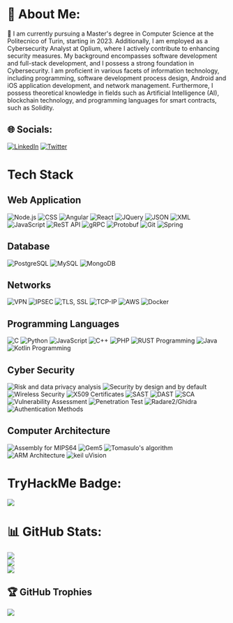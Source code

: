 # 💫 About Me:
👀 I am currently pursuing a Master's degree in Computer Science at the Politecnico of Turin, starting in 2023. Additionally, I am employed as a Cybersecurity Analyst at Oplium, where I actively contribute to enhancing security measures. My background encompasses software development and full-stack development, and I possess a strong foundation in Cybersecurity. I am proficient in various facets of information technology, including programming, software development process design, Android and iOS application development, and network management. Furthermore, I possess theoretical knowledge in fields such as Artificial Intelligence (AI), blockchain technology, and programming languages for smart contracts, such as Solidity.

## 🌐 Socials:
[![LinkedIn](https://img.shields.io/badge/LinkedIn-%230077B5.svg?logo=linkedin&logoColor=white)](https://linkedin.com/in/simonelicitra) [![Twitter](https://img.shields.io/badge/Twitter-%231DA1F2.svg?logo=Twitter&logoColor=white)](https://twitter.com/ssm00IY) 

# Tech Stack

## Web Application
![Node.js](https://img.shields.io/badge/Node.js-43853D?style=for-the-badge&logo=node.js&logoColor=white)
![CSS](https://img.shields.io/badge/CSS-1572B6?style=for-the-badge&logo=css3&logoColor=white)
![Angular](https://img.shields.io/badge/Angular-DD0031?style=for-the-badge&logo=angular&logoColor=white)
![React](https://img.shields.io/badge/React-61DAFB?style=for-the-badge&logo=react&logoColor=white)
![JQuery](https://img.shields.io/badge/jQuery-0769AD?style=for-the-badge&logo=jquery&logoColor=white)
![JSON](https://img.shields.io/badge/JSON-000000?style=for-the-badge&logo=json&logoColor=white)
![XML](https://img.shields.io/badge/XML-0d87fa?style=for-the-badge&logo=xml&logoColor=white)
![JavaScript](https://img.shields.io/badge/JavaScript-F7DF1E?style=for-the-badge&logo=javascript&logoColor=black)
![ReST API](https://img.shields.io/badge/ReST%20API-005571?style=for-the-badge)
![gRPC](https://img.shields.io/badge/gRPC-1C1E20?style=for-the-badge&logo=grpc&logoColor=white)
![Protobuf](https://img.shields.io/badge/Protobuf-004858?style=for-the-badge&logo=protocol-buffers&logoColor=white)
![Git](https://img.shields.io/badge/Git-F05032?style=for-the-badge&logo=git&logoColor=white)
![Spring](https://img.shields.io/badge/Spring-6DB33F?style=for-the-badge&logo=spring&logoColor=white)

## Database
![PostgreSQL](https://img.shields.io/badge/PostgreSQL-336791?style=for-the-badge&logo=postgresql&logoColor=white)
![MySQL](https://img.shields.io/badge/MySQL-4479A1?style=for-the-badge&logo=mysql&logoColor=white)
![MongoDB](https://img.shields.io/badge/MongoDB-47A248?style=for-the-badge&logo=mongodb&logoColor=white)

## Networks
![VPN](https://img.shields.io/badge/VPN-FFA500?style=for-the-badge&logo=fortinet&logoColor=white)
![IPSEC](https://img.shields.io/badge/IPSEC-00ADD8?style=for-the-badge&logo=ipsec&logoColor=white)
![TLS, SSL](https://img.shields.io/badge/TLS,SSL-000000?style=for-the-badge&logo=ssl&logoColor=white)
![TCP-IP](https://img.shields.io/badge/TCP--IP-007396?style=for-the-badge&logo=internetexplorer&logoColor=white)
![AWS](https://img.shields.io/badge/AWS-232F3E?style=for-the-badge&logo=amazon-aws&logoColor=white)
![Docker](https://img.shields.io/badge/Docker-2496ED?style=for-the-badge&logo=docker&logoColor=white)

## Programming Languages
![C](https://img.shields.io/badge/C-A8B9CC?style=for-the-badge&logo=c&logoColor=black)
![Python](https://img.shields.io/badge/Python-3776AB?style=for-the-badge&logo=python&logoColor=white)
![JavaScript](https://img.shields.io/badge/JavaScript-F7DF1E?style=for-the-badge&logo=javascript&logoColor=black)
![C++](https://img.shields.io/badge/C++-00599C?style=for-the-badge&logo=c%2B%2B&logoColor=white)
![PHP](https://img.shields.io/badge/PHP-777BB4?style=for-the-badge&logo=php&logoColor=white)
![RUST Programming](https://img.shields.io/badge/Rust-000000?style=for-the-badge&logo=rust&logoColor=white)
![Java](https://img.shields.io/badge/Java-007396?style=for-the-badge&logo=java&logoColor=white)
![Kotlin Programming](https://img.shields.io/badge/Kotlin-0095D5?style=for-the-badge&logo=kotlin&logoColor=white)

## Cyber Security
![Risk and data privacy analysis](https://img.shields.io/badge/Risk%20and%20data%20privacy%20analysis-FF0000?style=for-the-badge&logo=security&logoColor=white)
![Security by design and by default](https://img.shields.io/badge/Security%20by%20design%20and%20by%20default-0095D5?style=for-the-badge&logo=security&logoColor=white)
![Wireless Security](https://img.shields.io/badge/Wireless%20Security-4B0082?style=for-the-badge&logo=wifi&logoColor=white)
![X509 Certificates](https://img.shields.io/badge/X509%20Certificates-FFA500?style=for-the-badge&logo=ssl&logoColor=white)
![SAST](https://img.shields.io/badge/SAST-000000?style=for-the-badge&logo=security&logoColor=white) 
![DAST](https://img.shields.io/badge/DAST-000000?style=for-the-badge&logo=security&logoColor=white)
![SCA](https://img.shields.io/badge/SCA-000000?style=for-the-badge&logo=security&logoColor=white)
![Vulnerability Assessment](https://img.shields.io/badge/Vulnerability%20Assessment-FFA500?style=for-the-badge&logo=security&logoColor=white)
![Penetration Test](https://img.shields.io/badge/Penetration%20Test-FF0000?style=for-the-badge&logo=security&logoColor=white)
![Radare2/Ghidra](https://img.shields.io/badge/Radare2/Ghidra-000000?style=for-the-badge&logo=security&logoColor=white)
![Authentication Methods](https://img.shields.io/badge/Authentication%20Methods-FF0000?style=for-the-badge&logo=security&logoColor=white)

## Computer Architecture
![Assembly for MIPS64](https://img.shields.io/badge/Assembly%20for%20MIPS64-0095D5?style=for-the-badge&logo=assembly&logoColor=white)
![Gem5](https://img.shields.io/badge/Gem5-000000?style=for-the-badge&logo=gemini&logoColor=white)
![Tomasulo's algorithm](https://img.shields.io/badge/Tomasulo's%20algorithm-000000?style=for-the-badge&logo=algorithm&logoColor=white)
![ARM Architecture](https://img.shields.io/badge/ARM%20Architecture-0095D5?style=for-the-badge&logo=arm&logoColor=white)
![keil uVision](https://img.shields.io/badge/Keil%20uVision-0095D5?style=for-the-badge&logo=keil&logoColor=white)

# TryHackMe Badge:
![](https://tryhackme-badges.s3.amazonaws.com/Shad0wR1ft.png)



# 📊 GitHub Stats:
![](https://github-readme-stats.vercel.app/api?username=licitrasimone&theme=dark&hide_border=false&include_all_commits=false&count_private=false)<br/>
![](https://github-readme-streak-stats.herokuapp.com/?user=licitrasimone&theme=dark&hide_border=false)<br/>
![](https://github-readme-stats.vercel.app/api/top-langs/?username=licitrasimone&theme=dark&hide_border=false&include_all_commits=false&count_private=false&layout=compact)

## 🏆 GitHub Trophies
![](https://github-profile-trophy.vercel.app/?username=licitrasimone&theme=dark&no-frame=false&no-bg=true&margin-w=4)


<!-- Proudly created with GPRM ( https://gprm.itsvg.in ) -->
